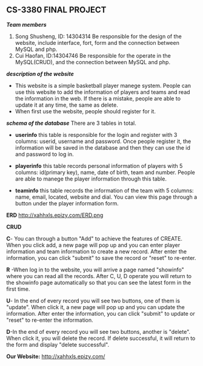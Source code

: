 ﻿## CS-3380 FINAL PROJECT
***Team members*** 
 1. Song Shusheng, ID: 14304314
     Be responsible for the design of the website, include interface, fort, form and the connection between MySQL and php. 
 2. Cui Haofan, ID:14304746 
     Be responsible for the operate in the MySQL(CRUD), and the connection between MySQL and php.
     
 ***description of the website***  
 - This website is a simple basketball player manege system. People can use this website to add the information of players and teams and read the information in the web. If there is a mistake, people are able to update it at any time, the same as delete.  
 - When first use the website, people should register for it.
 
 ***schema of the database***
 There are 3 tables in total.
 
 - **userinfo** this table is responsible for the login and register with 3 columns: userid, username and password. Once people register it, the information will be saved in the database and then they can use the id and password to log in.

 - **playerinfo** this table records personal information of players with 5 columns: id(primary key), name, date of birth, team and number. People are able to manege the player information through this table.

 - **teaminfo** this table records the information of the team with 5 columns: name, email, located, website and dial. You can view this page through a button under the player information form. 

**ERD**
http://xahhxls.epizy.com/ERD.png

**CRUD**

**C**- You can through a button "Add"  to achieve the features of CREATE. When you click add, a new page will pop up and you can enter player information and team information to create a new record. After enter the information, you can click "submit" to save the record or "reset" to re-enter.

**R** -When log in to the website, you will arrive a page named "showinfo" where you can read all the records. After C, U, D operate you will return to the showinfo page automatically so that you can see the latest form in the first time.

**U**- In the end of every record you will see two buttons, one of  them is "update". When click it, a new page will pop up and you can update the information. After enter the information, you can click "submit" to update or "reset" to re-enter the information.

**D**-In the end of every record you will see two buttons, another is "delete". When click it, you will delete the record. If delete successful, it will return to the form and display "delete successful".
 
**Our Website:**
http://xahhxls.epizy.com/
 
  

  
     

  
